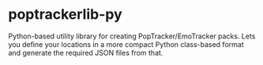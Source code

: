 # poptrackerlib-py

Python-based utility library for creating PopTracker/EmoTracker packs.  Lets you define your locations in a more compact Python class-based format and generate the required JSON files from that.
